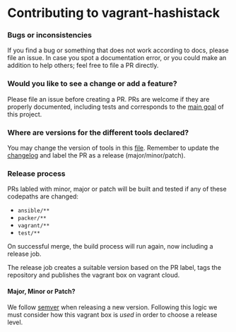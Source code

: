 # Contributing to vagrant-hashistack

### Bugs or inconsistencies
If you find a bug or something that does not work according to docs, please file an issue.
In case you spot a documentation error, or you could make an addition to help others; feel free to file a PR directly.

### Would you like to see a change or add a feature?
Please file an issue before creating a PR.
PRs are welcome if they are properly documented, including tests and corresponds to the [main goal](../README.md) of this project.

### Where are versions for the different tools declared?
You may change the version of tools in this [file](../ansible/group_vars/all/variables.yml). Remember to update the [changelog](../CHANGELOG.md) and label the PR as a release (major/minor/patch).

### Release process
PRs labled with minor, major or patch will be built and tested if any of these codepaths are changed:

- `ansible/**`
- `packer/**`
- `vagrant/**`
- `test/**`

On successful merge, the build process will run again, now including a release job. 

The release job creates a suitable version based on the PR label, tags the repository and publishes the vagrant box on vagrant cloud.

#### Major, Minor or Patch?
We follow [semver](https://semver.org) when releasing a new version.
Following this logic we must consider how this vagrant box is _used_ in order to choose a release level.
